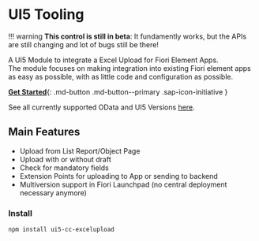 # UI5 Tooling

!!! warning 
        **This control is still in beta**: It fundamently works, but the APIs are still changing and lot of bugs still be there!


A UI5 Module to integrate a Excel Upload for Fiori Element Apps.  
The module focuses on making integration into existing Fiori element apps as easy as possible, with as little code and configuration as possible.

[**Get Started**](./pages/GettingStarted.md){: .md-button .md-button--primary .sap-icon-initiative }

See all currently supported OData and UI5 Versions [here](./pages/SupportVersions.md).

## Main Features

 - Upload from List Report/Object Page
 - Upload with or without draft
 - Check for mandatory fields
 - Extension Points for uploading to App or sending to backend
 - Multiversion support in Fiori Launchpad (no central deployment necessary anymore)


### Install

```sh
npm install ui5-cc-excelupload
```
